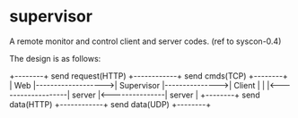 # supervisor
A remote monitor and control client and server codes. (ref to syscon-0.4)

The design is as follows:

  +--------+ send request(HTTP) +------------+ send cmds(TCP) +--------+
  |  Web   |------------------->| Supervisor |--------------->| Client |
  |        |<-------------------|   server   |<---------------| server |
  +--------+   send data(HTTP)  +------------+ send data(UDP) +--------+